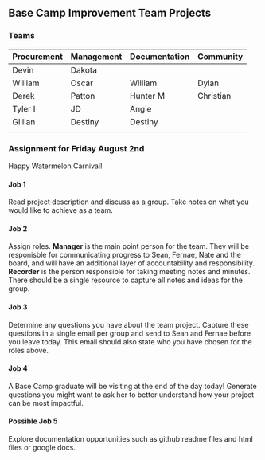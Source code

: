 ## Base Camp Improvement Team Projects


### Teams
| Procurement | Management | Documentation | Community |
| ----------- | ---------- | ------------- | --------- |
| Devin | Dakota |
| William | Oscar | William | Dylan |
| Derek | Patton | Hunter M | Christian |
| Tyler I  | JD | Angie |
| Gillian | Destiny | Destiny |
| |   |  |


### Assignment for Friday August 2nd
Happy Watermelon Carnival!

#### Job 1 
Read project description and discuss as a group. Take notes on what you would like to achieve as a team.

#### Job 2
Assign roles. 
**Manager** is the main point person for the team. They will be responisble for communicating progress to Sean, Fernae, Nate and the board, and will have an additional layer of accountability and responsibility.
**Recorder** is the person responsible for taking meeting notes and minutes. There should be a single resource to capture all notes and ideas for the group.

#### Job 3
Determine any questions you have about the team project. Capture these questions in a single email per group and send to Sean and Fernae before you leave today. This email should also state who you have chosen for the roles above.

#### Job 4
A Base Camp graduate will be visiting at the end of the day today! Generate questions you might want to ask her to better understand how your project can be most impactful.

#### Possible Job 5
Explore documentation opportunities such as github readme files and html files or google docs.
